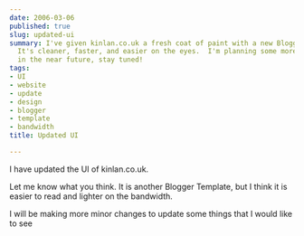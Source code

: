 ```yaml
---
date: 2006-03-06
published: true
slug: updated-ui
summary: I've given kinlan.co.uk a fresh coat of paint with a new Blogger Template.
  It's cleaner, faster, and easier on the eyes.  I'm planning some more small tweaks
  in the near future, stay tuned!
tags:
- UI
- website
- update
- design
- blogger
- template
- bandwidth
title: Updated UI

---
```

I have updated the UI of kinlan.co.uk.<p />Let me know what you think.  It is another Blogger Template, but I think it is easier to read and lighter on the bandwidth.<p />I will be making more minor changes to update some things that I would like to see<p />

